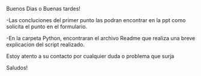 Buenos Dias o Buenas tardes!

-Las concluciones del primer punto las podran encontrar en la ppt como solicita el punto en el formulario.

-En la carpeta Python, encontraran el archivo Readme que realiza una breve explicacion del script realizado.

Estoy atento a su contacto por cualquier duda o problema que surja 

Saludos!
